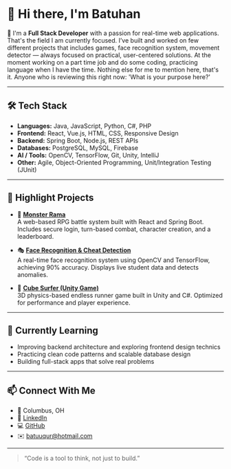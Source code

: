 # 👋 Hi there, I'm Batuhan

🎯 I'm a **Full Stack Developer** with a passion for real-time web applications. That's the field I am currently focused.
I’ve built and worked on few different projects that includes games, face recognition system, movement detector — always focused on practical, user-centered solutions. At the moment working on a part time job and do some coding, practicing language when I have the time. Nothing else for me to mention here, that's it. Anyone who is reviewing this right now: 'What is your purpose here?'

---

## 🛠️ Tech Stack

- **Languages:** Java, JavaScript, Python, C#, PHP  
- **Frontend:** React, Vue.js, HTML, CSS, Responsive Design  
- **Backend:** Spring Boot, Node.js, REST APIs  
- **Databases:** PostgreSQL, MySQL, Firebase  
- **AI / Tools:** OpenCV, TensorFlow, Git, Unity, IntelliJ  
- **Other:** Agile, Object-Oriented Programming, Unit/Integration Testing (JUnit)

---

## 🚀 Highlight Projects

- 🐉 **[Monster Rama](https://github.com/batuuqur/TechElevator-finalProject)**  
  A web-based RPG battle system built with React and Spring Boot. Includes secure login, turn-based combat, character creation, and a leaderboard.

- 🎭 **[Face Recognition & Cheat Detection](https://github.com/batuuqur/face-recognition_cheat-detection)**  
  A real-time face recognition system using OpenCV and TensorFlow, achieving 90% accuracy. Displays live student data and detects anomalies.

- 🧱 **[Cube Surfer (Unity Game)](https://github.com/batuuqur/cubesurfer)**  
  3D physics-based endless runner game built in Unity and C#. Optimized for performance and player experience.

---

## 🌱 Currently Learning

- Improving backend architecture and exploring frontend design technics
- Practicing clean code patterns and scalable database design  
- Building full-stack apps that solve real problems

---

## 📫 Connect With Me

- 📍 Columbus, OH  
- 💼 [LinkedIn](https://www.linkedin.com/in/batu-ugur)  
- 💻 [GitHub](https://github.com/batuuqur)  
- ✉️ batuuqur@hotmail.com

---

> “Code is a tool to think, not just to build.”

